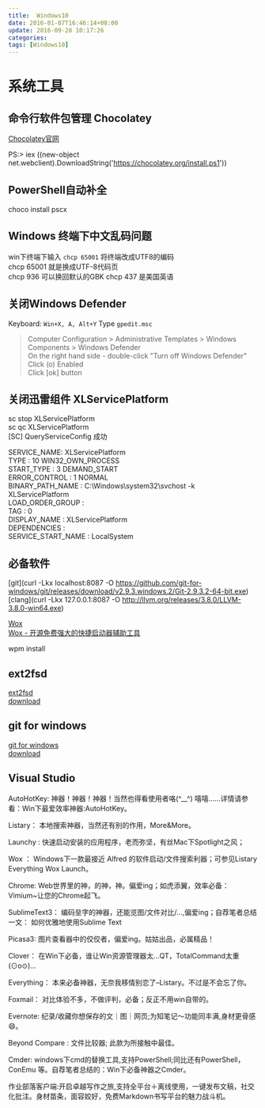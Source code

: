 ```yaml
---
title:  Windows10
date: 2016-01-07T16:46:14+08:00
update: 2016-09-28 10:17:26
categories:
tags: [Windows10]
---
```


# 系统工具    

## 命令行软件包管理 Chocolatey  

[Chocolatey官网](https://chocolatey.org/)  
[](http://www.appinn.com/chocolatey/)  

PS:\> iex ((new-object net.webclient).DownloadString('https://chocolatey.org/install.ps1'))  

## PowerShell自动补全  

choco install pscx  


## Windows 终端下中文乱码问题  
win下终端下输入 `chcp 65001` 将终端改成UTF8的编码    
chcp 65001  就是换成UTF-8代码页    
chcp 936      可以换回默认的GBK chcp 437      是美国英语    

## 关闭Windows Defender  
Keyboard: `Win+X, A, Alt+Y` Type `gpedit.msc`  
> Computer Configuration > Administrative Templates > Windows Components > Windows Defender  
> On the right hand side - double-click "Turn off Windows Defender"  
> Click (o) Enabled  
> Click [ok] button  

## 关闭迅雷组件 XLServicePlatform  
sc stop XLServicePlatform    
sc qc XLServicePlatform    
[SC] QueryServiceConfig 成功    

SERVICE_NAME: XLServicePlatform    
        TYPE               : 10  WIN32_OWN_PROCESS    
        START_TYPE         : 3   DEMAND_START    
        ERROR_CONTROL      : 1   NORMAL    
        BINARY_PATH_NAME   : C:\Windows\system32\svchost -k XLServicePlatform    
        LOAD_ORDER_GROUP   :    
        TAG                : 0    
        DISPLAY_NAME       : XLServicePlatform    
        DEPENDENCIES       :    
        SERVICE_START_NAME : LocalSystem    
## 必备软件  
[git](curl -Lkx localhost:8087 -O https://github.com/git-for-windows/git/releases/download/v2.9.3.windows.2/Git-2.9.3.2-64-bit.exe)  
[clang](curl -Lkx 127.0.0.1:8087 -O http://llvm.org/releases/3.8.0/LLVM-3.8.0-win64.exe)  

[Wox](https://github.com/Wox-launcher)  
[Wox - 开源免费强大的快捷启动器辅助工具](http://www.iplaysoft.com/wox.html)  
[](http://discussion.getwox.com/)  

wpm install  

## ext2fsd  
[ext2fsd](http://www.ext2fsd.com/)  
[download](http://vorboss.dl.sourceforge.net/project/ext2fsd/Ext2fsd/0.62/Ext2Fsd-0.62.exe)  

## git for windows  
[git for windows](http://git-for-windows.github.io/)  
[download](https://github.com/git-for-windows/git/releases/download/v2.8.1.windows.1/Git-2.8.1-64-bit.exe)  


## Visual Studio  
[](http://www.ithome.com/html/win10/164028.htm)  

AutoHotKey: 神器！神器！神器！当然也得看使用者咯(^__^) 嘻嘻……详情请参看：Win下最爱效率神器:AutoHotKey。  

Listary： 本地搜索神器，当然还有别的作用，More&More。  

Launchy : 快速启动安装的应用程序，老而弥坚，有丝Mac下Spotlight之风；  

Wox ： Windows下一款最接近 Alfred 的软件启动/文件搜索利器；可参见Listary Everything Wox Launch。  

Chrome: Web世界里的神，的神，神。偏爱ing；如虎添翼，效率必备：Vimium~让您的Chrome起飞。  

SublimeText3： 编码垒字的神器，还能览图/文件对比/…,偏爱ing；自荐笔者总结一文： 如何优雅地使用Sublime Text  

Picasa3: 图片查看器中的佼佼者，偏爱ing。姑姑出品，必属精品！  

Clover： 在Win下必备，谁让Win资源管理器太…QT，TotalCommand太重(⊙o⊙)…  

Everything： 本来必备神器，无奈我移情别恋了–Listary。不过是不会忘了你。  

Foxmail： 对比体验不多，不做评判，必备；反正不用win自带的。  

Evernote: 纪录/收藏你想保存的文｜图｜网页;为知笔记～功能同丰满,身材更骨感😄。  

Beyond Compare : 文件比较器; 此款为所接触中最佳。  

Cmder: windows下cmd的替换工具,支持PowerShell;同比还有PowerShell，ConEmu 等。自荐笔者总结的：Win下必备神器之Cmder。  

作业部落客户端:开启卓越写作之旅,支持全平台＋离线使用，一键发布文稿，社交化批注。身材苗条，面容姣好，免费Markdown书写平台的魅力战斗机。  
